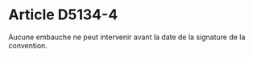 # Article D5134-4

  
Aucune embauche ne peut intervenir avant la date de la signature de la convention.